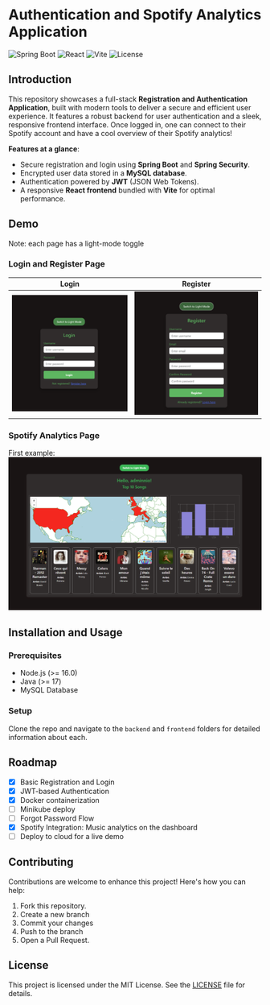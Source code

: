 # Authentication and Spotify Analytics Application
![Spring Boot](https://img.shields.io/badge/Spring%20Boot-3.0-green)
![React](https://img.shields.io/badge/React-18.0-blue)
![Vite](https://img.shields.io/badge/Vite-4.0-purple)
![License](https://img.shields.io/badge/license-Apache%202.0-blue?style=flat-square&color=orange)


## Introduction
This repository showcases a full-stack 
**Registration and Authentication Application**, built with modern tools to deliver a secure and efficient user experience. It features a robust backend for user authentication and a sleek, responsive frontend interface.
Once logged in, one can connect to their Spotify account and have a cool overview of their Spotify analytics!

**Features at a glance**:
- Secure registration and login using **Spring Boot** and **Spring Security**.
- Encrypted user data stored in a **MySQL database**.
- Authentication powered by **JWT** (JSON Web Tokens).
- A responsive **React frontend** bundled with **Vite** for optimal performance. 

## Demo 
Note: each page has a light-mode toggle
### Login and Register Page
| Login | Register |
|------|-------|
|![image-info](./img/login_dark.png) | ![image-info](./img/register_dark.png) 
### Spotify Analytics Page
First example: 
![image-info](./img/example-dashboard.png)

## Installation and Usage
### Prerequisites
- Node.js (>= 16.0)
- Java (>= 17)
- MySQL Database

### Setup
Clone the repo and navigate to the `backend` and `frontend` folders for detailed information about each. 

## Roadmap 
- [x] Basic Registration and Login
- [x] JWT-based Authentication
- [x] Docker containerization
- [ ] Minikube deploy
- [ ] Forgot Password Flow
- [x] Spotify Integration: Music analytics on the dashboard
- [ ] Deploy to cloud for a live demo

## Contributing
Contributions are welcome to enhance this project! Here's how you can help:
1. Fork this repository.
2. Create a new branch 
3. Commit your changes 
4. Push to the branch 
5. Open a Pull Request.

## License
This project is licensed under the MIT License. See the [LICENSE](LICENSE.txt) file for details.
